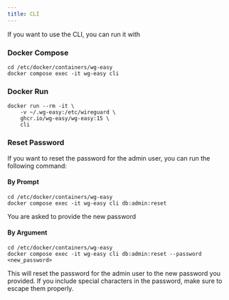 ```yaml
---
title: CLI
---
```


If you want to use the CLI, you can run it with

### Docker Compose

```shell
cd /etc/docker/containers/wg-easy
docker compose exec -it wg-easy cli
```

### Docker Run

```shell
docker run --rm -it \
    -v ~/.wg-easy:/etc/wireguard \
    ghcr.io/wg-easy/wg-easy:15 \
    cli
```

### Reset Password

If you want to reset the password for the admin user, you can run the following command:

#### By Prompt

```shell
cd /etc/docker/containers/wg-easy
docker compose exec -it wg-easy cli db:admin:reset
```

You are asked to provide the new password

#### By Argument

```shell
cd /etc/docker/containers/wg-easy
docker compose exec -it wg-easy cli db:admin:reset --password <new_password>
```

This will reset the password for the admin user to the new password you provided. If you include special characters in the password, make sure to escape them properly.
